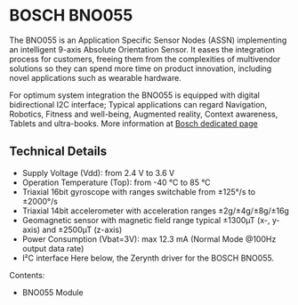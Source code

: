 # BOSCH BNO055

The BNO055 is an  Application Specific Sensor Nodes (ASSN) implementing an intelligent 9-axis Absolute Orientation Sensor. It eases the integration process for customers, freeing them from the complexities of multivendor solutions so they can spend more time on product innovation, including novel applications such as wearable hardware.

For optimum system integration the BNO055 is equipped with digital bidirectional I2C interface; Typical applications can regard Navigation, Robotics, Fitness and well-being, Augmented reality, Context awareness, Tablets and ultra-books.
More information at [Bosch dedicated page](https://www.bosch-sensortec.com/bst/products/all_products/bno055)

## Technical Details


* Supply Voltage (Vdd): from 2.4 V to 3.6 V
* Operation Temperature (Top): from -40 °C to 85 °C
* Triaxial 16bit gyroscope with ranges switchable from ±125°/s to ±2000°/s
* Triaxial 14bit accelerometer with acceleration ranges ±2g/±4g/±8g/±16g
* Geomagnetic sensor with magnetic field range typical ±1300µT (x-, y-axis) and ±2500µT (z-axis)
* Power Consumption (Vbat=3V): max 12.3 mA (Normal Mode @100Hz output data rate)
* I²C interface
Here below, the Zerynth driver for the BOSCH BNO055.

Contents:

* BNO055 Module
<!--stackedit_data:
eyJoaXN0b3J5IjpbMTQwOTczMTI2OF19
-->